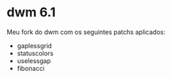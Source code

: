 dwm 6.1
===

Meu fork do dwm com os seguintes patchs aplicados:
 - gaplessgrid
 - statuscolors
 - uselessgap
 - fibonacci
